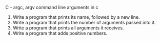 
C - argc, argv command line arguments in c

1. Write a program that prints its name, followed by a new line.
2. Write a program that prints the number of arguments passed into it.
3. Write a program that prints all arguments it receives.
4. Write a program that adds positive numbers.
